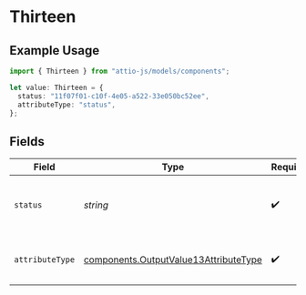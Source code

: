 # Thirteen

## Example Usage

```typescript
import { Thirteen } from "attio-js/models/components";

let value: Thirteen = {
  status: "11f07f01-c10f-4e05-a522-33e050bc52ee",
  attributeType: "status",
};
```

## Fields

| Field                                                                                          | Type                                                                                           | Required                                                                                       | Description                                                                                    | Example                                                                                        |
| ---------------------------------------------------------------------------------------------- | ---------------------------------------------------------------------------------------------- | ---------------------------------------------------------------------------------------------- | ---------------------------------------------------------------------------------------------- | ---------------------------------------------------------------------------------------------- |
| `status`                                                                                       | *string*                                                                                       | :heavy_check_mark:                                                                             | The UUID identifying the selected status.                                                      | 11f07f01-c10f-4e05-a522-33e050bc52ee                                                           |
| `attributeType`                                                                                | [components.OutputValue13AttributeType](../../models/components/outputvalue13attributetype.md) | :heavy_check_mark:                                                                             | The attribute type of the value.                                                               | status                                                                                         |